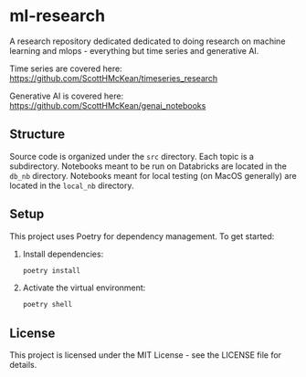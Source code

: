 # ml-research
A research repository dedicated dedicated to doing research on machine learning and mlops - everything but time series and generative AI. 

Time series are covered here: https://github.com/ScottHMcKean/timeseries_research

Generative AI is covered here: https://github.com/ScottHMcKean/genai_notebooks

## Structure

Source code is organized under the `src` directory. Each topic is a subdirectory. Notebooks meant to be run on Databricks are located in the `db_nb` directory. Notebooks meant for local testing (on MacOS generally) are located in the `local_nb` directory.

## Setup

This project uses Poetry for dependency management. To get started:

1. Install dependencies:
   ```bash
   poetry install
   ```

2. Activate the virtual environment:
   ```bash
   poetry shell
   ```

## License

This project is licensed under the MIT License - see the LICENSE file for details.